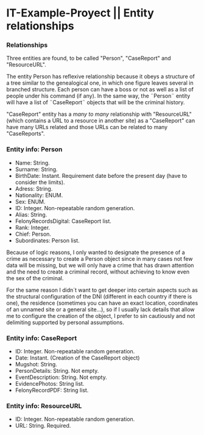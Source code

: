 ﻿# IT-Example-Proyect || Entity relationships


### __**Relationships**__

Three entities are found, to be called "Person", "CaseReport" and "ResourceURL".

The entity Person has reflexive relationship because it obeys a structure
of a tree similar to the genealogical one, in which one figure leaves several in branched structure.
Each person can have a boss or not as well as a list of people under his command (if any).
In the same way, the ¨Person¨ entity will have a list of ¨CaseReport¨ objects that will be the criminal history.

"CaseReport" entity has a _many to many_ relationship with "ResourceURL" (which contains a URL to a resource in another site) as a "CaseReport" can have many URLs related and those URLs can be related to many "CaseReports".


### __**Entity info: Person**__

- Name: String.
- Surname: String.
- BirthDate: Instant. Requirement date before the present day (have to consider the limits).
- Adress: String.  
- Nationality: ENUM.
- Sex: ENUM.
- ID: Integer. Non-repeatable random generation.
- Alias: String.
- FelonyRecordsDigital: CaseReport list.
- Rank: Integer.
- Chief: Person.
- Subordinates: Person list.

Because of logic reasons, I only wanted to designate the presence of a crime as necessary to create a Person object since in many cases not few data will be missing, but we will only have a crime that has drawn attention and the need to create a criminal record, without achieving to know even the sex of the criminal.

For the same reason I didn´t want to get deeper into certain aspects such as the structural configuration of the DNI (different in each country if there is one), the residence (sometimes you can have an exact location, coordinates of an unnamed site or a general site...), so if I usually lack details that allow me to configure the creation of the object, I prefer to sin cautiously and not delimiting supported by personal assumptions.


### __**Entity info: CaseReport**__

- ID: Integer. Non-repeatable random generation.
- Date: Instant. (Creation of the CaseReport object)
- Mugshot: String.
- PersonDetails: String. Not empty.  
- EventDescription: String. Not empty.
- EvidencePhotos: String list.
- FelonyRecordPDF: String list.


### __**Entity info: ResourceURL**__

- ID: Integer. Non-repeatable random generation.
- URL: String. Required.
